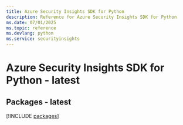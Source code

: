 ```yaml
---
title: Azure Security Insights SDK for Python
description: Reference for Azure Security Insights SDK for Python
ms.date: 07/01/2025
ms.topic: reference
ms.devlang: python
ms.service: securityinsights
---
```

# Azure Security Insights SDK for Python - latest
## Packages - latest
[!INCLUDE [packages](security-insights-index.md)]